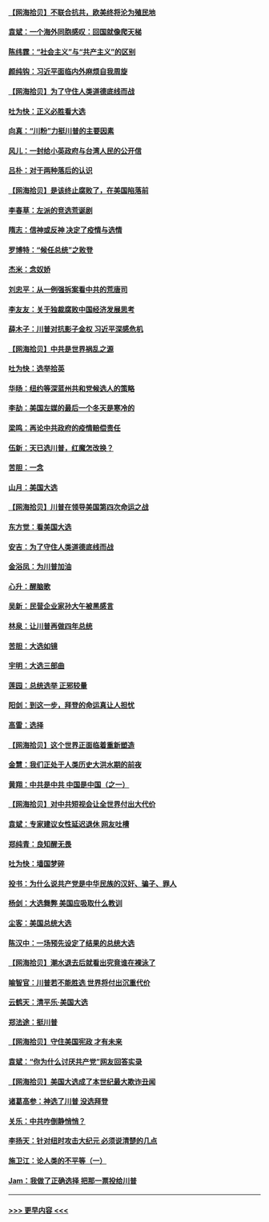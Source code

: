 #### [【网海拾贝】不联合抗共，欧美终将沦为殖民地](../pages/nsc993/n12565068.md?t=11211251) 
#### [袁斌：一个海外同胞感叹：回国就像爬天梯](../pages/nsc993/n12564986.md?t=11211251) 
#### [陈纬霆：“社会主义”与“共产主义”的区别](../pages/nsc993/n12562417.md?t=11211251) 
#### [颜纯钩：习近平面临内外麻烦自我周旋](../pages/nsc993/n12563356.md?t=11211251) 
#### [【网海拾贝】为了守住人类道德底线而战](../pages/nsc993/n12562542.md?t=11211251) 
#### [吐为快：正义必胜看大选](../pages/nsc993/n12561967.md?t=11211251) 
#### [向真：“川粉”力挺川普的主要因素](../pages/nsc993/n12560774.md?t=11211251) 
#### [风儿：一封给小英政府与台湾人民的公开信](../pages/nsc993/n12560581.md?t=11211251) 
#### [吕朴：对于两种落后的认识](../pages/nsc993/n12560492.md?t=11211251) 
#### [【网海拾贝】是该终止腐败了，在美国陷落前](../pages/nsc993/n12559936.md?t=11211251) 
#### [李春草：左派的竞选荒诞剧](../pages/nsc993/n12558380.md?t=11211251) 
#### [隋志：信神或反神 决定了疫情与选情](../pages/nsc993/n12558255.md?t=11211251) 
#### [罗博特：“候任总统”之败登](../pages/nsc993/n12558189.md?t=11211251) 
#### [杰米：念奴娇](../pages/nsc993/n12558174.md?t=11211251) 
#### [刘忠平：从一例强拆案看中共的荒唐司](../pages/nsc993/n12558036.md?t=11211251) 
#### [李友友：关于独裁腐败中国经济发展思考](../pages/nsc993/n12558004.md?t=11211251) 
#### [薛木子：川普对抗影子金权 习近平深感危机](../pages/nsc993/n12557342.md?t=11211251) 
#### [【网海拾贝】中共是世界祸乱之源](../pages/nsc993/n12555353.md?t=11211251) 
#### [吐为快：选举拾英](../pages/nsc993/n12555041.md?t=11211251) 
#### [华旸：纽约等深蓝州共和党候选人的策略](../pages/nsc993/n12554309.md?t=11211251) 
#### [李劼：美国左媒的最后一个冬天是寒冷的](../pages/nsc993/n12552947.md?t=11211251) 
#### [梁鸣：再论中共政府的疫情赔偿责任](../pages/nsc993/n12553012.md?t=11211251) 
#### [伍新：天已选川普，红魔怎改换？](../pages/nsc993/n12552970.md?t=11211251) 
#### [苦胆：一念](../pages/nsc993/n12552957.md?t=11211251) 
#### [山月：美国大选](../pages/nsc993/n12552446.md?t=11211251) 
#### [【网海拾贝】川普在领导美国第四次命运之战](../pages/nsc993/n12551973.md?t=11211251) 
#### [东方觉：看美国大选](../pages/nsc993/n12551647.md?t=11211251) 
#### [安吉：为了守住人类道德底线而战](../pages/nsc993/n12551111.md?t=11211251) 
#### [金浴凤：为川普加油](../pages/nsc993/n12551085.md?t=11211251) 
#### [心升：醒脑歌](../pages/nsc993/n12550984.md?t=11211251) 
#### [吴新：民营企业家孙大午被黑感言](../pages/nsc993/n12550656.md?t=11211251) 
#### [林泉：让川普再做四年总统](../pages/nsc993/n12550640.md?t=11211251) 
#### [苦胆：大选如镜](../pages/nsc993/n12550630.md?t=11211251) 
#### [宇明：大选三部曲](../pages/nsc993/n12550603.md?t=11211251) 
#### [莲园：总统选举 正邪较量](../pages/nsc993/n12550594.md?t=11211251) 
#### [阳剑：到这一步，拜登的命运真让人担忧](../pages/nsc993/n12549093.md?t=11211251) 
#### [高雷：选择](../pages/nsc993/n12549087.md?t=11211251) 
#### [【网海拾贝】这个世界正面临着重新塑造](../pages/nsc993/n12548326.md?t=11211251) 
#### [金慧：我们正处于人类历史大洪水期的前夜](../pages/nsc993/n12547914.md?t=11211251) 
#### [黄翔：中共是中共 中国是中国（之一）](../pages/nsc993/n12547576.md?t=11211251) 
#### [【网海拾贝】对中共短视会让全世界付出大代价](../pages/nsc993/n12546043.md?t=11211251) 
#### [袁斌：专家建议女性延迟退休 网友吐槽](../pages/nsc993/n12545424.md?t=11211251) 
#### [郑纯青：良知醒无畏](../pages/nsc993/n12545394.md?t=11211251) 
#### [吐为快：墙国梦碎](../pages/nsc993/n12545309.md?t=11211251) 
#### [投书：为什么说共产党是中华民族的汉奸、骗子、罪人](../pages/nsc993/n12545089.md?t=11211251) 
#### [杨剑：大选舞弊 美国应吸取什么教训](../pages/nsc993/n12543937.md?t=11211251) 
#### [尘客：美国总统大选](../pages/nsc993/n12543828.md?t=11211251) 
#### [陈汉中：一场预先设定了结果的总统大选](../pages/nsc993/n12543564.md?t=11211251) 
#### [【网海拾贝】潮水退去后就看出究竟谁在裸泳了](../pages/nsc993/n12543321.md?t=11211251) 
#### [喻智官：川普若不能胜选 世界将付出沉重代价](../pages/nsc993/n12541352.md?t=11211251) 
#### [云鹤天：清平乐‧美国大选](../pages/nsc993/n12540916.md?t=11211251) 
#### [郑法途：挺川普](../pages/nsc993/n12540898.md?t=11211251) 
#### [【网海拾贝】守住美国宪政 才有未来](../pages/nsc993/n12540423.md?t=11211251) 
#### [袁斌：“你为什么讨厌共产党”网友回答实录](../pages/nsc993/n12540208.md?t=11211251) 
#### [【网海拾贝】美国大选成了本世纪最大欺诈丑闻](../pages/nsc993/n12538029.md?t=11211251) 
#### [诸葛高参：神选了川普 没选拜登](../pages/nsc993/n12537664.md?t=11211251) 
#### [关乐：中共咋倒静悄悄？](../pages/nsc993/n12537615.md?t=11211251) 
#### [李扬天：针对纽时攻击大纪元 必须说清楚的几点](../pages/nsc993/n12536001.md?t=11211251) 
#### [施卫江：论人类的不平等（一）](../pages/nsc993/n12535700.md?t=11211251) 
#### [Jam：我做了正确选择 把那一票投给川普](../pages/nsc993/n12535743.md?t=11211251) 

----
#### [ >>> 更早内容 <<< ](../indexes/nsc993-earlier.md)
